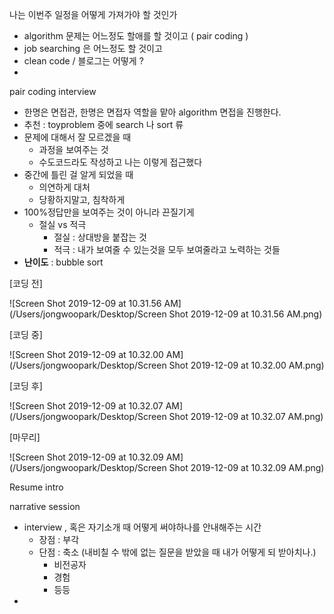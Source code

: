 

나는 이번주 일정을 어떻게 가져가야 할 것인가

- algorithm 문제는 어느정도 할애를 할 것이고 ( pair coding )
- job searching 은 어느정도 할 것이고
- clean code / 블로그는 어떻게 ?
- 







pair coding interview

* 한명은 면접관, 한명은 면접자 역할을 맡아 algorithm 면접을 진행한다.
* 추천 : toyproblem 중에 search 나 sort 류
* 문제에 대해서 잘 모르겠을 때
  * 과정을 보여주는 것
  * 수도코드라도 작성하고 나는 이렇게 접근했다 
* 중간에 틀린 걸 알게 되었을 때
  * 의연하게 대처
  * 당황하지말고, 침착하게
* 100%정답만을 보여주는 것이 아니라 끈질기게
  * 절실 vs 적극 
    * 절실 : 상대방을 붙잡는 것
    * 적극 : 내가 보여줄 수 있는것을 모두 보여줄라고 노력하는 것들
* **난이도** : bubble sort









[코딩 전]

![Screen Shot 2019-12-09 at 10.31.56 AM](/Users/jongwoopark/Desktop/Screen Shot 2019-12-09 at 10.31.56 AM.png)



[코딩 중]

![Screen Shot 2019-12-09 at 10.32.00 AM](/Users/jongwoopark/Desktop/Screen Shot 2019-12-09 at 10.32.00 AM.png)



[코딩 후]

![Screen Shot 2019-12-09 at 10.32.07 AM](/Users/jongwoopark/Desktop/Screen Shot 2019-12-09 at 10.32.07 AM.png)



[마무리]

![Screen Shot 2019-12-09 at 10.32.09 AM](/Users/jongwoopark/Desktop/Screen Shot 2019-12-09 at 10.32.09 AM.png)

Resume intro



narrative session

- interview , 혹은 자기소개 때 어떻게 써야하나를 안내해주는 시간
  - 장점 : 부각
  - 단점 : 축소 (내비칠 수 밖에 없는 질문을 받았을 때 내가 어떻게 되 받아치나.)
    - 비전공자
    - 경험
    - 등등
- 



